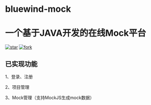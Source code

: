# bluewind-mock

# 一个基于JAVA开发的在线Mock平台


<a href='https://gitee.com/leisureLXY/bluewind-mock/stargazers'><img src='https://gitee.com/leisureLXY/bluewind-mock/badge/star.svg?theme=dark' alt='star'></img></a>
<a href='https://gitee.com/leisureLXY/bluewind-mock/members'><img src='https://gitee.com/leisureLXY/bluewind-mock/badge/fork.svg?theme=dark' alt='fork'></img></a>


## 已实现功能
1、登录、注册

2、项目管理

3、Mock管理（支持MockJS生成mock数据）